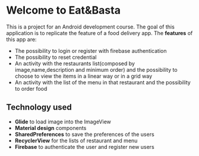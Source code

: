 # Welcome to Eat&Basta

This is a project for an Android development course. The goal of this application is to replicate the feature 
of a food delivery app.
The **features** of this app are:
 - The possibility to login or register with firebase authentication
 - The possibility to reset credential
 - An activity with the restaurants list(composed by image,name,description and minimum order) and the 
 possibility to choose to view the items in a linear way or in a grid way
 - An activity with the list of the menu in that restaurant and the possibility to order food

## Technology used
 - **Glide** to load image into the ImageView
 - **Material design** components
 - **SharedPreferences** to save the preferences of the users
 - **RecyclerView** for the lists of restaurant and menu
 - **Firebase** to authenticate the user and register new users
